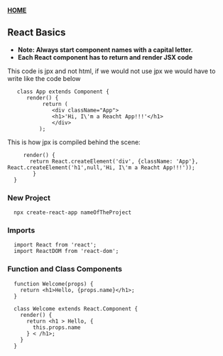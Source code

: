 [**HOME**](/index.md)


## React Basics

* **Note: Always start component names with a capital letter.**
* **Each React component has to return and render JSX code**

    
 This code is jpx and not html, if we would not use jpx we would have to write like the code below 
 
       class App extends Component {
          render() {
               return (
                  <div className="App">
                  <h1>'Hi, I\'m a Reacht App!!!'</h1>
                  </div>
              );
              
              
This is how jpx is compiled behind the scene:

         render() {
           return React.createElement('div', {className: 'App'}, React.createElement('h1',null,'Hi, I\'m a Reacht App!!!'));
            }
      }


### New Project

      npx create-react-app nameOfTheProject


### Imports

      import React from 'react';
      import ReactDOM from 'react-dom';
    
    
### Function and Class Components

      function Welcome(props) {
        return <h1>Hello, {props.name}</h1>;
      }
    
      class Welcome extends React.Component {
        render() {
          return <h1 > Hello, {
            this.props.name
          } < /h1>;
        }
      }



